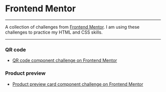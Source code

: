 
# Frontend Mentor

---

A collection of challenges from [Frontend Mentor](https://www.frontendmentor.io/).  I am using these challenges to practice my HTML and CSS skills.

---

### QR code
- [QR code component challenge on Frontend Mentor](https://www.frontendmentor.io/challenges/qr-code-generator-WDqQHk8Yt)

### Product preview
- [Product preview card component challenge on Frontend Mentor](https://www.frontendmentor.io/challenges/product-preview-card-component-GO7UmttRfa)